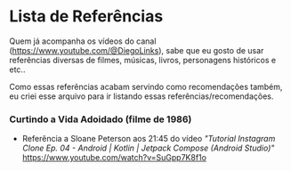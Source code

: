 # Lista de Referências

Quem já acompanha os vídeos do canal (https://www.youtube.com/@DiegoLinks), sabe que eu gosto de usar referências diversas de filmes, músicas, livros, personagens históricos e etc..

Como essas referências acabam servindo como recomendações também, eu criei esse arquivo para ir listando essas referências/recomendações.

### Curtindo a Vida Adoidado (filme de 1986)
- Referência a Sloane Peterson aos 21:45 do vídeo _"Tutorial Instagram Clone Ep. 04 - Android | Kotlin | Jetpack Compose (Android Studio)"_ https://www.youtube.com/watch?v=SuGpp7K8f1o

